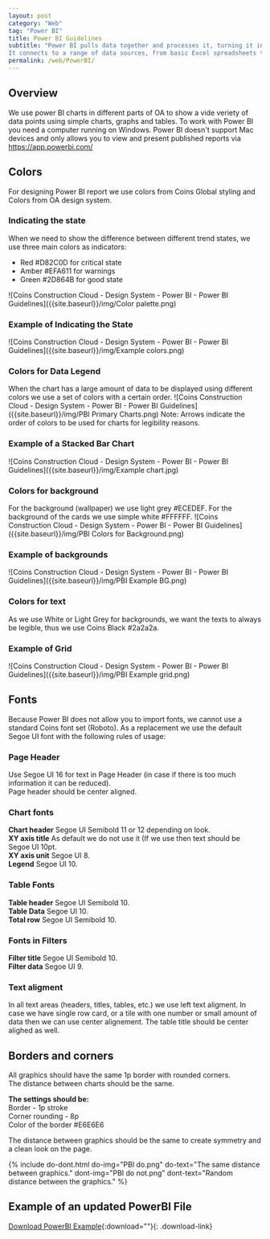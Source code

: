 ```yaml
---
layout: post
category: "Web"
tag: "Power BI"
title: Power BI Guidelines
subtitle: "Power BI pulls data together and processes it, turning it into insights, often using visually compelling charts and graphs. 
It connects to a range of data sources, from basic Excel spreadsheets to databases, and both cloud-based and on-premise apps."
permalink: /web/PowerBI/
---
```


## Overview

We use power BI charts in different parts of OA to show a vide veriety of data points using simple charts, graphs and tables. To work with Power BI you need a computer running on Windows. Power BI doesn't support Mac devices and only allows you to view and present published reports via https://app.powerbi.com/

## Colors
For designing Power BI report we use colors from Coins Global styling and Colors from OA design system.

### Indicating the state
When we need to show the difference between different trend states, we use three main colors as indicators: <br>
- Red #D82C0D for critical state
- Amber #EFA611 for warnings
- Green #2D864B for good state

![Coins Construction Cloud - Design System - Power BI - Power BI Guidelines]({{site.baseurl}}/img/Color palette.png)

### Example of Indicating the State

![Coins Construction Cloud - Design System - Power BI - Power BI Guidelines]({{site.baseurl}}/img/Example colors.png)

### Colors for Data Legend
When the chart has a large amount of data to be displayed using different colors we use a set of colors with a certain order.
![Coins Construction Cloud - Design System - Power BI - Power BI Guidelines]({{site.baseurl}}/img/PBI Primary Charts.png)
Note: Arrows indicate the order of colors to be used for charts for legibility reasons.

### Example of a Stacked Bar Chart
![Coins Construction Cloud - Design System - Power BI - Power BI Guidelines]({{site.baseurl}}/img/Example chart.jpg)


### Colors for background
For the background (wallpaper) we use light grey #ECEDEF.
For the background of the cards we use simple white #FFFFFF.
![Coins Construction Cloud - Design System - Power BI - Power BI Guidelines]({{site.baseurl}}/img/PBI Colors for Background.png)

### Example of backgrounds
![Coins Construction Cloud - Design System - Power BI - Power BI Guidelines]({{site.baseurl}}/img/PBI Example BG.png)

### Colors for text
As we use White or Light Grey for backgrounds, we want the texts to always be legible, thus we use Coins Black #2a2a2a.

### Example of Grid
![Coins Construction Cloud - Design System - Power BI - Power BI Guidelines]({{site.baseurl}}/img/PBI Example grid.png)

## Fonts
Because Power BI does not allow you to import fonts, we cannot use a standard Coins font set (Roboto). As a replacement we use the default Segoe UI font with the following rules of usage:
### Page Header 
Use Segoe UI 16 for text in Page Header (in case if there is too much information it can be reduced).<br>
Page header should be center aligned.<br>

### Chart fonts
**Chart header** Segoe UI Semibold 11 or 12 depending on look.<br>
**XY axis title** As default we do not use it (If we use then text should be Segoe UI 10pt.<br>
**XY axis unit** Segoe UI 8.<br>
**Legend** Segoe UI 10.<br>

### Table Fonts
**Table header** Segoe UI Semibold 10. <br>
**Table Data** Segoe UI 10. <br>
**Total row** Segoe UI Semibold 10. <br>

### Fonts in Filters
**Filter title** Segoe UI Semibold 10. <br>
**Filter data** Segoe UI 9. <br>

### Text aligment
In all text areas (headers, titles, tables, etc.) we use left text aligment. In case we have single row card, or a tile with one number or small amount of data then we can use center alignement. The table title should be center alighed as well.

## Borders and corners
All graphics should have the same 1p border with rounded corners. <br>
The distance between charts should be the same. <br>

**The settings should be:** <br>
Border - 1p stroke <br>
Corner rounding - 8p <br>
Color of the border #E6E6E6 <br>

The distance between graphics should be the same to create symmetry and a clean look on the page.<br>

{% include do-dont.html 
  do-img="PBI do.png"
  do-text="The same distance between graphics."
  dont-img="PBI do not.png"
  dont-text="Random distance between the graphics."
%}


## Example of an updated PowerBI File
[<i class="icn icn-Download"></i>Download PowerBI Example](../../assets/files/Example_01-02-2024.pbix){:download=""}{: .download-link}
 

